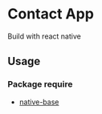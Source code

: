 # Contact App
Build with react native

## Usage

### Package require
- [native-base](https://www.npmjs.com/package/native-base)

